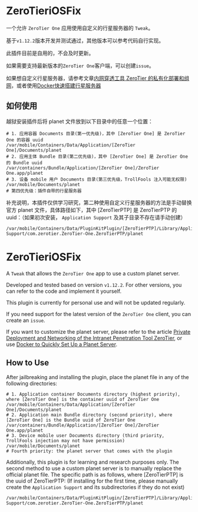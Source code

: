# ZeroTieriOSFix

一个允许 `ZeroTier One` 应用使用自定义的行星服务器的 `Tweak`。

基于`v1.12.2`版本开发并测试通过，其他版本可以参考代码自行实现。

此插件目前是自用的，不会及时更新。

如果需要支持最新版本的`ZeroTier One`客户端，可以创建`issue`。

如果想自定义行星服务器，请参考文章[内网穿透工具 ZeroTier 的私有化部署和组网](https://byteage.com/157.html?from=github)，或者使用[Docker快速搭建行星服务器](https://github.com/xubiaolin/docker-zerotier-planet)

## 如何使用
越狱安装插件后将 planet 文件放到以下目录中的任意一个位置：

```shell
# 1. 应用容器 Documents 目录(第一优先级)，其中 [ZeroTier One] 是 ZeroTier One 的容器 uuid
/var/mobile/Containers/Data/Application/[ZeroTier One]/Documents/planet
# 2. 应用主体 Bundle 目录(第二优先级)，其中 [ZeroTier One] 是 ZeroTier One 的 Bundle uuid
/var/containers/Bundle/Application/[ZeroTier One]/ZeroTier One.app/planet
# 3. 设备 mobile 用户 Documents 目录(第三优先级，TrollFools 注入可能无权限)
/var/mobile/Documents/planet
# 第四优先级：插件自带的行星服务器
```

补充说明，本插件仅供学习研究，第二种使用自定义行星服务器的方法是手动替换官方 planet 文件，具体路径如下，其中 [ZeroTierPTP] 是 ZeroTierPTP 的 uuid：（如果初次安装， `Application Support` 及其子目录不存在请手动创建）

```shell
/var/mobile/Containers/Data/PluginKitPlugin/[ZeroTierPTP]/Library/Application Support/com.zerotier.ZeroTier-One.ZeroTierPTP/planet
```

# ZeroTieriOSFix

A `Tweak` that allows the `ZeroTier One` app to use a custom planet server.

Developed and tested based on version `v1.12.2`. For other versions, you can refer to the code and implement it yourself.

This plugin is currently for personal use and will not be updated regularly.

If you need support for the latest version of the `ZeroTier One` client, you can create an `issue`.

If you want to customize the planet server, please refer to the article [Private Deployment and Networking of the Intranet Penetration Tool ZeroTier](https://byteage.com/157.html?from=github), or use [Docker to Quickly Set Up a Planet Server](https://github.com/xubiaolin/docker-zerotier-planet).

## How to Use
After jailbreaking and installing the plugin, place the planet file in any of the following directories:

```shell
# 1. Application container Documents directory (highest priority), where [ZeroTier One] is the container uuid of ZeroTier One
/var/mobile/Containers/Data/Application/[ZeroTier One]/Documents/planet
# 2. Application main Bundle directory (second priority), where [ZeroTier One] is the Bundle uuid of ZeroTier One
/var/containers/Bundle/Application/[ZeroTier One]/ZeroTier One.app/planet
# 3. Device mobile user Documents directory (third priority, TrollFools injection may not have permission)
/var/mobile/Documents/planet
# Fourth priority: the planet server that comes with the plugin
```

Additionally, this plugin is for learning and research purposes only. The second method to use a custom planet server is to manually replace the official planet file. The specific path is as follows, where [ZeroTierPTP] is the uuid of ZeroTierPTP: (If installing for the first time, please manually create the `Application Support` and its subdirectories if they do not exist)

```shell
/var/mobile/Containers/Data/PluginKitPlugin/[ZeroTierPTP]/Library/Application Support/com.zerotier.ZeroTier-One.ZeroTierPTP/planet
```
